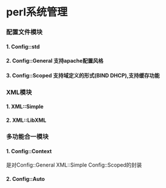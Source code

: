 # perl系统管理

<!-- create time: 2014-08-28 10:48:39  -->

### 配置文件模块
#### 1. Config::std
#### 2. Config::General 支持apache配置风格
#### 3. Config::Scoped 支持域定义的形式(BIND DHCP),支持缓存功能

### XML模块
#### 1. XML::Simple
#### 2. XML::LibXML

### 多功能合一模块
#### 1. Config::Context
是对Config::General XML::Simple Config::Scoped的封装
#### 2. Config::Auto
